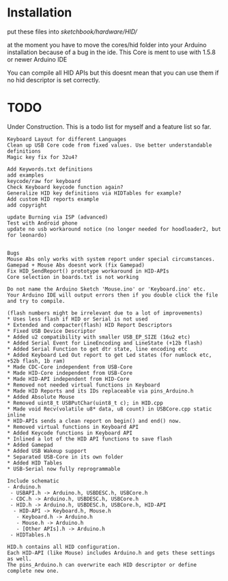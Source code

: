 Installation
============

put these files into *sketchbook/hardware/HID/*

at the moment you have to move
the cores/hid folder into your Arduino installation because of a bug in the ide.
This Core is ment to use with 1.5.8 or newer Arduino IDE

You can compile all HID APIs
but this doesnt mean that you can use them if no hid descriptor is set correctly.

TODO
====

Under Construction. This is a todo list for myself and a feature list so far.

```
Keyboard Layout for different Languages
Clean up USB Core code from fixed values. Use better understandable definitions
Magic key fix for 32u4?

Add Keywords.txt definitions
add examples
keycode/raw for keyboard
Check Keyboard keycode function again?
Generalize HID key definitions via HIDTables for example?
Add custom HID reports example
add copyright

update Burning via ISP (advanced)
Test with Android phone
update no usb workaround notice (no longer needed for hoodloader2, but for leonardo)


Bugs
Mouse Abs only works with system report under special circumstances.
Gamepad + Mouse Abs doesnt work (fix Gamepad)
Fix HID_SendReport() prototype workaround in HID-APIs
Core selection in boards.txt is not working

Do not name the Arduino Sketch 'Mouse.ino' or 'Keyboard.ino' etc.
Your Arduino IDE will output errors then if you double click the file and try to compile.
```


```
(flash numbers might be irrelevant due to a lot of improvements)
* Uses less flash if HID or Serial is not used
* Extended and compacter(flash) HID Report Descriptors
* Fixed USB Device Descriptor
* Added u2 compatibility with smaller USB_EP_SIZE (16u2 etc)
* Added Serial Event for LineEncoding and LineState (+12b flash)
* Added Serial Function to get dtr state, line encoding etc
* Added Keyboard Led Out report to get Led states (for numlock etc, +52b flash, 1b ram)
* Made CDC-Core independent from USB-Core
* Made HID-Core independent from USB-Core
* Made HID-API independent from HID-Core
* Removed not needed virtual functions in Keyboard
* Made HID Reports and its IDs replaceable via pins_Arduino.h
* Added Absolute Mouse
* Removed uint8_t USBPutChar(uint8_t c); in HID.cpp
* Made void Recv(volatile u8* data, u8 count) in USBCore.cpp static inline
* HID-APIs sends a clean report on begin() and end() now.
* Removed virtual functions in Keyboard API
* Added Keycode functions in Keyboard API
* Inlined a lot of the HID API functions to save flash
* Added Gamepad
* Added USB Wakeup support
* Separated USB-Core in its own folder
* Added HID Tables
* USB-Serial now fully reprogrammable
```

```
Include schematic
- Arduino.h
 - USBAPI.h -> Arduino.h, USBDESC.h, USBCore.h
 - CDC.h -> Arduino.h, USBDESC.h, USBCore.h
 - HID.h -> Arduino.h, USBDESC.h, USBCore.h, HID-API
  - HID-API -> Keyboard.h, Mouse.h
   - Keyboard.h -> Arduino.h
   - Mouse.h -> Arduino.h
   - [Other APIs].h -> Arduino.h
 - HIDTables.h

HID.h contains all HID configuration.
Each HID-API (like Mouse) includes Arduino.h and gets these settings as well.
The pins_Arduino.h can overwrite each HID descriptor or define complete new one.
```